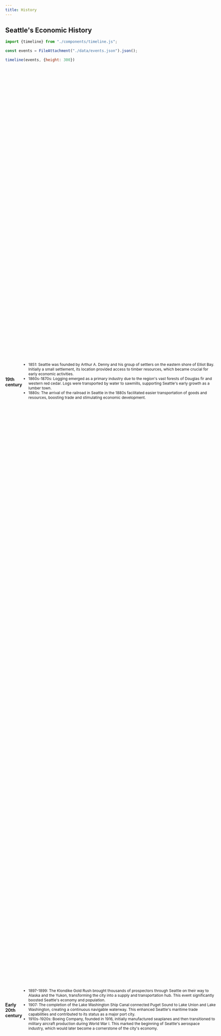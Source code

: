 ```yaml
---
title: History
---
```


## Seattle's Economic History

```js
import {timeline} from "./components/timeline.js";
```

```js
const events = FileAttachment("./data/events.json").json();
```

```js
timeline(events, {height: 300})
```

<div class="sticky-container">


  <div class="sticky-section">

  ### 19th century
  <ul id= "found-growth">
    <li> 1851: Seattle was founded by Arthur A. Denny and his group of settlers on the eastern shore of Elliot Bay. Initially a small settlement, its location provided access to timber resources, which became crucial for early economic activities.
    </li>
    <li> 1860s-1870s: Logging emerged as a primary industry due to the region's vast forests of Douglas fir and western red cedar. Logs were transported by water to sawmills, supporting Seattle's early growth as a lumber town.
    </li>
    <li> 1880s: The arrival of the railroad in Seattle in the 1880s facilitated easier transportation of goods and resources, boosting trade and stimulating economic development.
    </li>
  </ul>
  </div>



  <div class="sticky-section">

  ### Early 20th century
  <ul id= "found-growth">
    <li>1897-1899: The Klondike Gold Rush brought thousands of prospectors through Seattle on their way to Alaska and the Yukon, transforming the city into a supply and transportation hub. This event significantly boosted Seattle's economy and population.
    </li>
    <li>1907: The completion of the Lake Washington Ship Canal connected Puget Sound to Lake Union and Lake Washington, creating a continuous navigable waterway. This enhanced Seattle's maritime trade capabilities and contributed to its status as a major port city.
    </li>
    <li>1910s-1920s: Boeing Company, founded in 1916, initially manufactured seaplanes and then transitioned to military aircraft production during World War I. This marked the beginning of Seattle's aerospace industry, which would later become a cornerstone of the city's economy.
    </li>
  </ul>
  </div>

  <div class="sticky-section">

  ### Great Depression & World War II
  <ul id= "found-growth">
    <li>1930s: Seattle, like much of the United States, suffered during the Great Depression. The city saw significant unemployment and economic hardship, although federal programs like the New Deal provided some relief and infrastructure development.
    </li>
    <li>
    1940s: During World War II, Seattle's economy rebounded due to the demand for aircraft production. Boeing emerged as a major manufacturer of military planes, employing tens of thousands and transforming the region into a center of aerospace innovation.
    </li>
  </ul>
  </div>


  <div class="sticky-section">

  ### Post-War Expansion
  <ul id= "found-growth">
    <li>1950s-1960s: After World War II, Boeing continued to dominate Seattle's economy, becoming the world's largest aerospace company. The company's growth fueled rapid population expansion and suburbanization in the Seattle metropolitan area.
    </li>
    <li>
    1970s: The "Boeing Bust" in the early 1970s led to significant job losses and economic downturns as the company faced canceled government contracts and a declining market for commercial aircraft.
    </li>
  </ul>
  </div>

  <div class="sticky-section">

  ### Late 20th Century
  <ul id= "found-growth">
    <li>1970s-1980s: Seattle began diversifying its economy away from its dependence on Boeing. The emergence of the technology sector started with companies like Microsoft, founded in nearby Redmond in 1975. This laid the foundation for Seattle's future as a technology hub.
    </li>
    <li>
    1980s-1990s: Microsoft's rapid growth during the 1980s and 1990s contributed to the region's economic prosperity. Other technology companies, along with advancements in software development, further solidified Seattle's reputation as a center for technology and innovation.
    </li>
  </ul>
  </div>

  <div class="sticky-section">

  ### 21st Century
  <ul id= "found-growth">
    <li> 2000s: Amazon.com, founded in 1994, expanded significantly in Seattle during the 2000s. The company's growth fueled demand for office space and attracted a highly skilled workforce, contributing to Seattle's economic boom.
    </li>
    <li>
    2010s: Seattle experienced robust economic growth driven by technology, biotechnology, healthcare, and logistics sectors. The city became known for its thriving startup scene and attracted a diverse range of industries.
    </li>
    <li>
    2020s: Seattle continued to see growth in technology and innovation, although challenges such as housing affordability and homelessness became more pronounced. The city grappled with balancing economic development with social and environmental concerns.
    </li>
  </ul>
  </div>

  </div>


<style>
.sticky-container {
  height: 100vh;
  width: 100vw;
  scroll-snap-type: y mandatory;
  overflow-y: scroll;
}

.sticky-section {
  display: flex;
  text-wrap: wrap;
  align-items: center;
  font-size: 12px;
  width: 70%;
  height: 50%;
  scroll-snap-align: start;
}
</style>